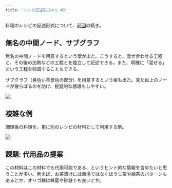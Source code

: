```yaml
---
title: 'レシピ記述形式メモ #2'
---
```

料理のレシピの記述形式について、[前回](https://r7kamura.com/articles/2022-05-13-mermaid-recipe-memo)の続き。

無名の中間ノード、サブグラフ
--------------

無名の中間ノードを用意するという案が出た。こうすると、混ぜ合わせる工程と、その後の加熱などの工程とを独立して記述できる。また、明確に「混ぜる」という工程を強調することもできる。

サブグラフ（黄色い背景色の部分）を用意するという案も出た。見た目上のノードが散らばるのを防げ、視覚的な誘導もしやすい。

![](https://lh3.googleusercontent.com/docs/ADP-6oHiu_uF80MtmYqEC-MbuTV6_EaYDpdOINB81W8_ZBGf03-RAdet-wGuDcxU8sDTIvbErtzHMiB7TmDCMEbSA1aojXSTc5tqWyojbj6JVlsNB2zX7vTDHeSO_eTrAts5_tAIv87RapPUnwpamxiquGVj0BYWc_BPrl1fxmCyXuJiezMltcEaOrMgT7Mlho1H0v0WgCAlGe_Pnj7Hl1-KQIWbC4IEFcmb2AyfjJJ99LPR_No-IF2lelhiUFQ130iuTY1WO68w88XsJjdH4Daltu5ZT_x2AOjfMvv_Fsq4H7fK97dFQ9RBlPUWj8vuXIP3qcgSmO-oXX4p5kewLEoJQsuGSQX0GBVAIina_HpE9ApmI4Jcfzu-bwISgA5IoKEsA37yat5x_qD0LHZX-jqLTCpy5Ae18KyvqUILWE_epexoPkjrgpZhf0-NPB-6hIb9AQ_qE3dunaGS_TQG_YzpurnLcEaN2xW62lJGoch8n6L59b1v8obUTyYG2CqzjggBpNd-qaK3YA-MNOBtHDaFKC1U2VdUBR8En-mDmbR-Sk2HIZhL4HmHHWP8K6LYBKuvzwD_hqHPHs0B821YzRBSnJ7MNjegvcvoa8mZxWjFOaO_FglpaR7ZRtd_-mByWSTYxavqqRbf6SrQC-syaPZQbSLTmEuNULFshjdJQ2Sdf6Qo5BSfnOzaiwmvNWEcT3elx_6WFXHDv6rcwcDNfdo-XZUnoHZF5se_F72ppcpa5qGRywABcU7e_6EaQ6wtw-LUHMhWL5wxzHTwoxlp7VXsiT40qIbofiwONyLHJ74j-l3LJnDaJjbzZlYBeCvymP5crkVl2QymZw3B_H6LOURYgkPFSScSiIXuxullo8PAR8CQ1F60eikCJo5YBQZAjllUmAPPLQRBLuGueK4wTO5xPdcY4lb19FpMg_HCeldVnzT6ZpcAbfWp_mQkmghuTA0-Ne82Hy2W9TqeuHmdSmDD3yN1pv6-6FmbgJBzWrj43eDq8pbTSSKaF_T4_kSnLP8xpQ-geayFcHTflKymujjWvAZ3a4BK_t6VvtLLS4iu7YHSetWwqb45U_R28DsAljVl_W0I1kT9D4-D9uUjfIS7pCynW949Tho_chXaGBulngmTaebuyh3u0SpGjZpb_VyA4ipTAiT_1VOsY8pd72K38AKhtrqlvhniu9iuee6uL_8epCSPMFOS0Ga4T_eK5Qq7rRQag_LIeUZd40w2IEN02VBPpzyPP98KTKtDgTAHEtM16FnG)

複雑な例
----

調理後の料理を、更に別のレシピの材料として利用する例。

![](https://lh3.googleusercontent.com/docs/ADP-6oG3BNZAmsm5FeuAquvEeXnSKMHN_Qu630byfyj8dcidaPMazXYsU4e8bo0EpyA-MvKSNrexr4RcjQQYVmrg8eqlcXaS_u_Ke4MEiirGayiO6O6HamP3HyFodM5mlGnIQhDsh2QHjDwRQ9REwGYUr39VxobvvKujr1HQlpsRdw2XCo-0D3Tlf23aAOGFgCFEqfYxjL1Ja9DnqjQs0z2GmGGn7AbcDiDQg8O0sovnvYLftPwZ9bbRBO_VTX4trvM15GYhQnXSgsCedOtfsMKyms-Kog5-Az4zLd3YITv5L_JBgMB9vWn0Yd906SKAXHQau_ikYANC27-WawMmV8f8Hu5b8ISPLr82q1OOinQwxUZ_ZmtodCrYZawL3vu465_8TDyp2TdEO2YuWR8k7wdC0jUzHVKdNp8YVgrRabjaQGy-rS9mDnsGAMAbOzjjVTZZCb8NK_Ja4GGt3fNCXFh9IT_Pw6rS0Cze7XF5HxTXT1StBjvkl4SfNZApcJS4cCejwgZbWiP2rmpzqayAfwILbBEHHVdKy0BgdjVq8a2P38-C1tZZR9VKfuQllca5xgXNb6u0BCK3RR-glTWCOY8lAzrqeWjNNwmySMqKWdCYR2aNr9UoX6ACgcgQEtwfzc-v7-82BQx9g33fpN8wBWoHXGKUfbLA7yNnIMtrIrslOuXPAkyGmA23nG8wXfNMCGgWW2rwUBDLrYbkMNlPhM9uXmwAK7DTgZbMBRVzyBLSnrBYqfkO7aJYbdEvaotKeu4H6yy0aJoxuBTbSE7G1cHzvgkxhB46nTdeWko4Hj7TNFlVxYNzyU2C2pAymO8DlD0nBmRxn2qps_NWG6t7cqXjoU6tJodcE42kkBwaAk6tvH22BMxRTjGvUUcaOREoiLJRFww-IWKwXBw2eETlnkUTR4FeUV9fyZ6NIM-9tErSKstGykI5w07Yr8smn7xpScobsSp4Lb9fKXYEA487P7oda0Ggi8M7JkYcwuy3V1EbCSyuHLL67tF4TWRneT7wdtu30UV8HLn0X_qmksHzPovBaqU8RKJeEn79oaGxXbM4zJdPjDGBKECiEnhlVHjvfbnqZMrksWwpZJEayQVhJSifUMqvwheZVFsusOX27yNusyLeYKW1Y98B4d_YGUwo7P3PVoSuB44mdAQwJKFiZ433rP7V36S8PRlnwXfOkASrpq7qwCuENDvm9oIeUtjR2Zgc4f1Nz38xfB6gAh6bQ20DPsdw-McJIY5lY5iwUgcrwHI9eaqo)

課題: 代用品の提案
----------

この材料はこの材料でも代用可能である、というヒント的な情報を含めたいと思うことが多い。例えば、お茶漬けには熱湯ではなくほうじ茶や緑茶のパターンもあるとか、オリゴ糖は蜂蜜や砂糖でも良いとか。
